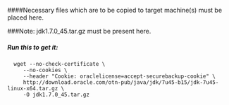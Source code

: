 ####Necessary files which are to be copied to target machine(s) must be placed here.


###Note: jdk1.7.0_45.tar.gz must be present here.

##### Run this to get it:

```shell
  wget --no-check-certificate \
     --no-cookies \
     --header "Cookie: oraclelicense=accept-securebackup-cookie" \
     http://download.oracle.com/otn-pub/java/jdk/7u45-b15/jdk-7u45-linux-x64.tar.gz \
     -O jdk1.7.0_45.tar.gz
```
